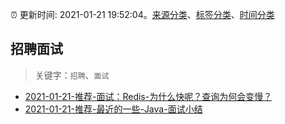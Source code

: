 :alarm_clock: 更新时间: 2021-01-21 19:52:04。[来源分类](../README.md)、[标签分类](../TAGS.md)、[时间分类](../TIMELINE.md)

## 招聘面试


> 关键字：`招聘`、`面试`



- [2021-01-21-推荐-面试：Redis-为什么快呢？查询为何会变慢？](https://toutiao.io/k/uktnxye) 
- [2021-01-21-推荐-最近的一些-Java-面试小结](https://toutiao.io/k/ffm07xa) 